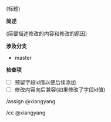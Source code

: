 (标题)

**简述**

(简要描述修改的内容和修改的原因)

**涉及分支**

* master

**检查项**

- [ ] 预留字段id值以便后续添加
- [ ] 修改内容向后兼容(如果修改了字段id值)

/assign @xiangyang

/cc @xiangyang
